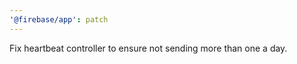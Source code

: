 ```yaml
---
'@firebase/app': patch
---
```


Fix heartbeat controller to ensure not sending more than one a day.
